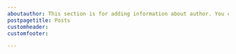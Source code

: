 ```yaml
---
aboutauthor: This section is for adding information about author. You can add image, html code or link etc here. You can change this content from about author in settings. YOu can also add more information for about author.
postpagetitle: Posts
customheader:
customfooter: 

---
```

